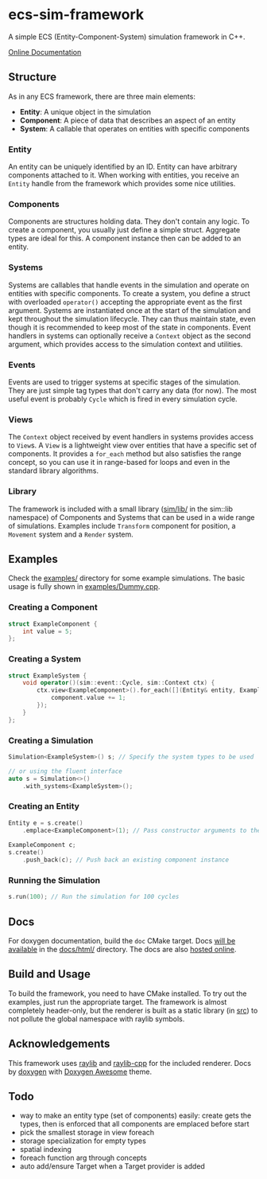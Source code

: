 # ecs-sim-framework

A simple ECS (Entity-Component-System) simulation framework in C++.

[Online Documentation](https://0xvector.me/ecs-framework/)

## Structure

As in any ECS framework, there are three main elements:
- **Entity**: A unique object in the simulation
- **Component**: A piece of data that describes an aspect of an entity
- **System**: A callable that operates on entities with specific components

### Entity

An entity can be uniquely identified by an ID. Entity can have arbitrary components attached to it.
When working with entities, you receive an `Entity` handle from the framework which provides some nice utilities.

### Components

Components are structures holding data. They don't contain any logic.
To create a component, you usually just define a simple struct. Aggregate types are ideal for this.
A component instance then can be added to an entity.

### Systems

Systems are callables that handle events in the simulation and operate on entities with specific components.
To create a system, you define a struct with overloaded `operator()` accepting the appropriate event as the first argument.
Systems are instantiated once at the start of the simulation and kept throughout the simulation lifecycle.
They can thus maintain state, even though it is recommended to keep most of the state in components.
Event handlers in systems can optionally receive a `Context` object as the second argument, which provides access to the simulation context and utilities.

### Events

Events are used to trigger systems at specific stages of the simulation.
They are just simple tag types that don't carry any data (for now).
The most useful event is probably `Cycle` which is fired in every simulation cycle.

### Views

The `Context` object received by event handlers in systems provides access to `View`s.
A `View` is a lightweight view over entities that have a specific set of components.
It provides a `for_each` method but also satisfies the range concept, so you can use it in range-based for loops and even in the standard library algorithms.

### Library

The framework is included with a small library ([sim/lib/](include/sim/lib/) in the sim::lib namespace)
of Components and Systems that can be used in a wide range of simulations.
Examples include `Transform` component for position, a `Movement` system and a `Render` system.

## Examples

Check the [examples/](examples/) directory for some example simulations.
The basic usage is fully shown in [examples/Dummy.cpp](examples/Dummy.cpp).

### Creating a Component

```cpp
struct ExampleComponent {
    int value = 5;
};
```

### Creating a System

```cpp
struct ExampleSystem {
    void operator()(sim::event::Cycle, sim::Context ctx) {
        ctx.view<ExampleComponent>().for_each([](Entity& entity, ExampleComponent& component) {
            component.value += 1;
        });
    }
};
```

### Creating a Simulation

```cpp
Simulation<ExampleSystem>() s; // Specify the system types to be used

// or using the fluent interface
auto s = Simulation<>()
    .with_systems<ExampleSystem>();
```

### Creating an Entity

```cpp
Entity e = s.create()
    .emplace<ExampleComponent>(1); // Pass constructor arguments to the component
        
ExampleComponent c;
s.create()
    .push_back(c); // Push back an existing component instance
```

### Running the Simulation

```cpp
s.run(100); // Run the simulation for 100 cycles
```

## Docs

For doxygen documentation, build the `doc` CMake target.
Docs [will be available](docs/html/index.html) in the [docs/html/](docs/html) directory.
The docs are also [hosted online](https://0xvector.me/ecs-framework/).

## Build and Usage

To build the framework, you need to have CMake installed.
To try out the examples, just run the appropriate target.
The framework is almost completely header-only, but the renderer is built as a static library (in [src](src/)) to not pollute the global namespace with raylib symbols.

## Acknowledgements

This framework uses [raylib](https://www.raylib.com/) and [raylib-cpp](https://github.com/RobLoach/raylib-cpp) for the included renderer.
Docs by [doxygen](https://www.doxygen.org/) with [Doxygen Awesome](https://github.com/jothepro/doxygen-awesome-css) theme.

## Todo

- way to make an entity type (set of components) easily: create gets the types, then is enforced that all components are emplaced before start 
- pick the smallest storage in view foreach
- storage specialization for empty types
- spatial indexing
- foreach function arg through concepts
- auto add/ensure Target when a Target provider is added
